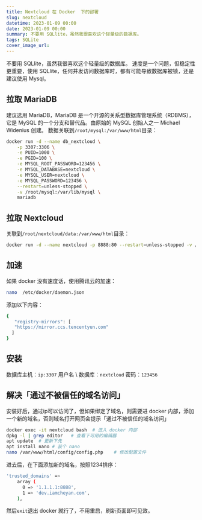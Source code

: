 ```yaml
---
title: Nextcloud 在 Docker  下的部署
slug: nextcloud
datetime: 2023-01-09 00:00
date: 2023-01-09 00:00
summary: 不要用 SQLlite，虽然我很喜欢这个轻量级的数据库。
tags: SQLite
cover_image_url: 
---
```

不要用 SQLlite，虽然我很喜欢这个轻量级的数据库。 
速度是一个问题，但稳定性更重要，使用 SQLlite，任何并发访问数据库时，都有可能导致数据库被锁，还是建议使用 Mysql。

## 拉取 MariaDB
建议选用 MariaDB，MariaDB 是一个开源的关系型数据库管理系统（RDBMS），它是 MySQL 的一个分支和替代品。由原始的 MySQL 创始人之一 Michael Widenius 创建。
数据关联到`/root/mysql:/var/www/html`目录：

```bash
docker run -d --name db_nextcloud \
    -p 3307:3306 \
    -e PUID=1000 \
    -e PGID=100 \
    -e MYSQL_ROOT_PASSWORD=123456 \
    -e MYSQL_DATABASE=nextcloud \
    -e MYSQL_USER=nextcloud \
    -e MYSQL_PASSWORD=123456 \
    --restart=unless-stopped \
    -v /root/mysql:/var/lib/mysql \
    mariadb
```

## 拉取 Nextcloud
关联到`/root/nextcloud/data:/var/www/html`目录：

```bash
docker run -d --name nextcloud -p 8888:80 --restart=unless-stopped -v /root/nextcloud/data:/var/www/html nextcloud
```

## 加速
如果 docker 没有速度话，使用腾讯云的加速：
```bash
nano  /etc/docker/daemon.json
```


添加以下内容：

```bash
{
   "registry-mirrors": [
   "https://mirror.ccs.tencentyun.com"
  ]
}
```

## 安装
数据库主机：`ip:3307` 
用户名 \ 数据库：`nextcloud` 
密码：`123456` 


## 解决「通过不被信任的域名访问」
安装好后，通过ip可以访问了，但如果绑定了域名，则需要进 docker 内部，添加一个新的域名，否则域名打开网页会提示「通过不被信任的域名访问」
```bash
docker exec -it nextcloud bash	# 进入 docker 内部
dpkg -l | grep editor	# 查看下可用的编辑器
apt update	# 更新下先
apt install nano # 装个 nano
nano /var/www/html/config/config.php	# 修改配置文件
```

进去后，在下面添加新的域名，按照1234排序：
 ```bash
 'trusted_domains' =>
     array (
       0 => '1.1.1.1:8888',
       1 => 'dev.iamcheyan.com',
     ),
 ```

然后`exit`退出 docker 就行了，不用重启，刷新页面即可见效。